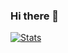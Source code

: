 ### Hi there 👋

[![Stats](https://github-readme-stats.vercel.app/api/wakatime?username=onurkaraas)](https://github.com/anuraghazra/github-readme-stats)
